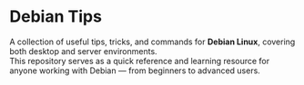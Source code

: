 # Debian Tips

A collection of useful tips, tricks, and commands for **Debian Linux**, covering both desktop and server environments.  
This repository serves as a quick reference and learning resource for anyone working with Debian — from beginners to advanced users.
